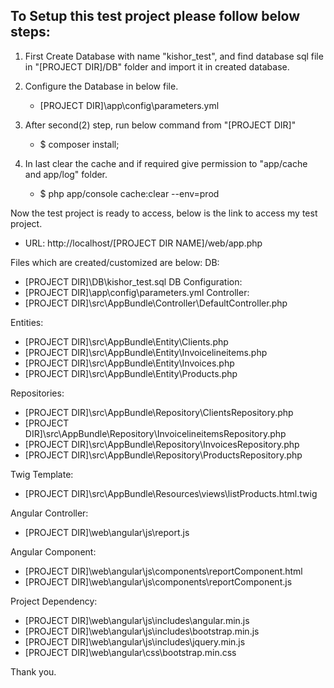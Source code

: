 To Setup this test project please follow below steps:
-----------------------------------------------

1) First Create Database with name "kishor_test", and find database sql file in "[PROJECT DIR]/DB" folder and import it in created database.
2) Configure the Database in below file.
	- [PROJECT DIR]\app\config\parameters.yml
3) After second(2) step, run below command from "[PROJECT DIR]"
   - $ composer install;
   
4) In last clear the cache and if required give permission to "app/cache and app/log" folder.   
   - $ php app/console cache:clear --env=prod

Now the test project is ready to access, below is the link to access my test project.
   - URL: http://localhost/[PROJECT DIR NAME]/web/app.php


Files which are created/customized are below:
DB:
- [PROJECT DIR]\DB\kishor_test.sql
DB Configuration:
- [PROJECT DIR]\app\config\parameters.yml
Controller:
- [PROJECT DIR]\src\AppBundle\Controller\DefaultController.php

Entities:
- [PROJECT DIR]\src\AppBundle\Entity\Clients.php
- [PROJECT DIR]\src\AppBundle\Entity\Invoicelineitems.php
- [PROJECT DIR]\src\AppBundle\Entity\Invoices.php
- [PROJECT DIR]\src\AppBundle\Entity\Products.php 

Repositories:
- [PROJECT DIR]\src\AppBundle\Repository\ClientsRepository.php
- [PROJECT DIR]\src\AppBundle\Repository\InvoicelineitemsRepository.php
- [PROJECT DIR]\src\AppBundle\Repository\InvoicesRepository.php
- [PROJECT DIR]\src\AppBundle\Repository\ProductsRepository.php 

Twig Template:   
- [PROJECT DIR]\src\AppBundle\Resources\views\listProducts.html.twig

Angular Controller:      
- [PROJECT DIR]\web\angular\js\report.js

Angular Component:
- [PROJECT DIR]\web\angular\js\components\reportComponent.html
- [PROJECT DIR]\web\angular\js\components\reportComponent.js

Project Dependency:
- [PROJECT DIR]\web\angular\js\includes\angular.min.js
- [PROJECT DIR]\web\angular\js\includes\bootstrap.min.js
- [PROJECT DIR]\web\angular\js\includes\jquery.min.js
- [PROJECT DIR]\web\angular\css\bootstrap.min.css   

Thank you.
   



